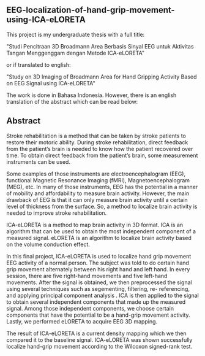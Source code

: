 
## EEG-localization-of-hand-grip-movement-using-ICA-eLORETA

This project is my undergraduate thesis with a full title:

"Studi Pencitraan 3D Broadmann Area Berbasis Sinyal EEG untuk Aktivitas Tangan Menggenggam dengan Metode ICA-eLORETA"

or if translated to english:

"Study on 3D Imaging of Broadmann Area for Hand Gripping Activity Based on EEG Signal using ICA-eLORETA"

The work is done in Bahasa Indonesia. However, there is an english translation of the abstract which can be read below:

## Abstract

Stroke rehabilitation is a method that can be taken by stroke patients to restore their motoric ability. During stroke rehabilitation, direct feedback from the patient’s brain is needed to know how the patient recovered over time. To obtain direct feedback from the patient’s brain, some measurement instruments can be used.

Some examples of those instruments are electroencephalogram (EEG), functional Magnetic Resonance Imaging (fMRI), Magnetoencephalogram (MEG), etc. In many of those instruments, EEG has the potential in a manner of mobility and affordability to measure brain activity. However, the main drawback of EEG is that it can only measure brain activity until a certain level of thickness from the surface. So, a method to localize brain activity is needed to improve stroke rehabilitation.

ICA-eLORETA is a method to map brain activity in 3D format. ICA is an algorithm that can be used to obtain the most independent component of a measured signal. eLORETA is an algorithm to localize brain activity based on the volume conduction effect.

In this final project, ICA-eLORETA is used to localize hand grip movement EEG activity of a normal person. The subject was told to do certain hand grip movement alternately between his right hand and left hand. In every session, there are five right-hand movements and five left-hand movements. After the signal is obtained, we then preprocessed the signal using several techniques such as segementing, filtering, re-
referencing, and applying principal component analysis . ICA is then applied to the signal to obtain several independent components that made up the measured signal. Among those independent components, we choose certain components that have the potential to be a hand-grip movement activity. Lastly, we performed eLORETA to acquire EEG 3D mapping.

The result of ICA-eLORETA is a current density mapping which we then compared it to the baseline signal. ICA-eLORETA was shown successfully localize hand-grip movement according to the Wilcoxon signed-rank test.
